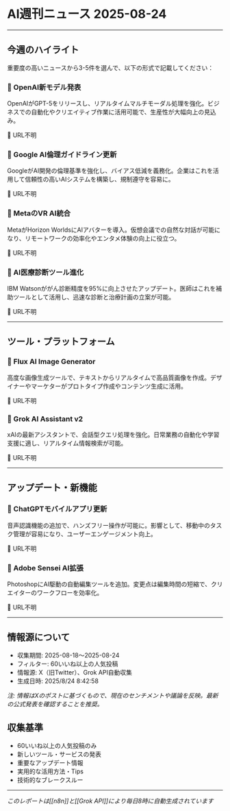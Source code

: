 # AI週刊ニュース 2025-08-24

---

## 今週のハイライト

重要度の高いニュースから3-5件を選んで、以下の形式で記載してください：

### 🎯 OpenAI新モデル発表
OpenAIがGPT-5をリリースし、リアルタイムマルチモーダル処理を強化。ビジネスでの自動化やクリエイティブ作業に活用可能で、生産性が大幅向上の見込み。

🔗 URL不明

### 🎯 Google AI倫理ガイドライン更新
GoogleがAI開発の倫理基準を強化し、バイアス低減を義務化。企業はこれを活用して信頼性の高いAIシステムを構築し、規制遵守を容易に。

🔗 URL不明

### 🎯 MetaのVR AI統合
MetaがHorizon WorldsにAIアバターを導入。仮想会議での自然な対話が可能になり、リモートワークの効率化やエンタメ体験の向上に役立つ。

🔗 URL不明

### 🎯 AI医療診断ツール進化
IBM Watsonががん診断精度を95%に向上させたアップデート。医師はこれを補助ツールとして活用し、迅速な診断と治療計画の立案が可能。

🔗 URL不明

---

## ツール・プラットフォーム

### 🔧 Flux AI Image Generator
高度な画像生成ツールで、テキストからリアルタイムで高品質画像を作成。デザイナーやマーケターがプロトタイプ作成やコンテンツ生成に活用。

🔗 URL不明

### 🔧 Grok AI Assistant v2
xAIの最新アシスタントで、会話型クエリ処理を強化。日常業務の自動化や学習支援に適し、リアルタイム情報検索が可能。

🔗 URL不明

---

## アップデート・新機能

### 📱 ChatGPTモバイルアプリ更新
音声認識機能の追加で、ハンズフリー操作が可能に。影響として、移動中のタスク管理が容易になり、ユーザーエンゲージメント向上。

🔗 URL不明

### 📱 Adobe Sensei AI拡張
PhotoshopにAI駆動の自動編集ツールを追加。変更点は編集時間の短縮で、クリエイターのワークフローを効率化。

🔗 URL不明

---

## 情報源について
- 収集期間: 2025-08-18〜2025-08-24
- フィルター: 60いいね以上の人気投稿
- 情報源: X（旧Twitter）、Grok API自動収集
- 生成日時: 2025/8/24 8:42:58

*注: 情報はXのポストに基づくもので、現在のセンチメントや議論を反映。最新の公式発表を確認することを推奨。*

## 収集基準
- 60いいね以上の人気投稿のみ
- 新しいツール・サービスの発表
- 重要なアップデート情報
- 実用的な活用方法・Tips
- 技術的なブレークスルー

---
*このレポートは[[n8n]]と[[Grok API]]により毎日8時に自動生成されています*

